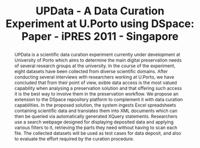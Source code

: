 ---
abstract: UPData is a scientific data curation experiment currently under development
  at University of Porto which aims to determine the main digital preservation needs
  of several research groups at the university. In the course of the experiment, eight
  datasets have been collected from diverse scientific domains. After conducting several
  interviews with researchers working at U.Porto, we have concluded that from their
  point of view, exible data access is the most valued capability when analysing a
  preservation solution and that offering such access it is the best way to involve
  them in the preservation workflow. We propose an extension to the DSpace repository
  platform to complement it with data curation capabilities. In the proposed solution,
  the system ingests Excel spreadsheets containing scientific data and translates
  them into XML documents which can then be queried via automatically generated XQuery
  statements. Researchers use a search webpage designed for displaying deposited data
  and applying various filters to it, retrieving the parts they need without having
  to scan each file. The collected datasets will be used as test cases for data deposit,
  and also to evaluate the effort required by the curation procedure.
creators:
- Rocha da Silva, João
- Lopes, João Correia
- Ribeiro, Cristina
date: null
document_url: https://services.phaidra.univie.ac.at/api/object/o:294252/download
grand_parent: iPRES
institutions: []
keywords:
- singapore
- scientific data
- preservation
- repository
- dspace extensions
- digital curation
landing_page_url: https://phaidra.univie.ac.at/o:294252
language: eng
layout: publication
license: CC BY-SA 3.0 AT
notes_url: null
parent: iPRES 2011
presentation_url: null
size: 819084
source_name: iPRES
title: 'UPData - A Data Curation Experiment at U.Porto using DSpace: Paper - iPRES
  2011 - Singapore'
type: paper
year: 2011
---